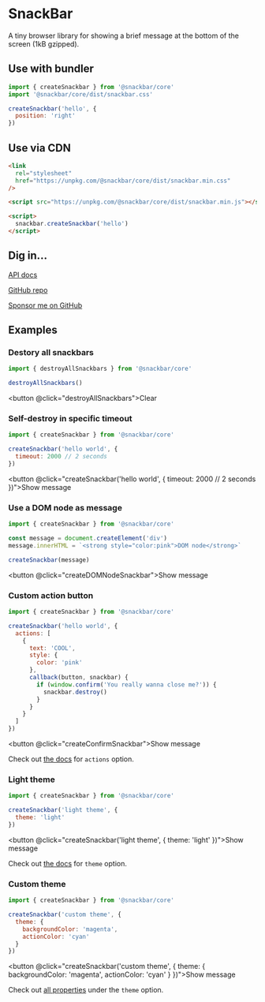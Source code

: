 # SnackBar

A tiny browser library for showing a brief message at the bottom of the screen (1kB gzipped).

## Use with bundler

```js
import { createSnackbar } from '@snackbar/core'
import '@snackbar/core/dist/snackbar.css'

createSnackbar('hello', {
  position: 'right'
})
```

## Use via CDN

```html
<link
  rel="stylesheet"
  href="https://unpkg.com/@snackbar/core/dist/snackbar.min.css"
/>

<script src="https://unpkg.com/@snackbar/core/dist/snackbar.min.js"></script>

<script>
  snackbar.createSnackbar('hello')
</script>
```

## Dig in...

[API docs](/docs)

[GitHub repo](https://github.com/egoist/snackbar)

[Sponsor me on GitHub](https://github.com/sponsors/egoist)

## Examples

### Destory all snackbars

```js
import { destroyAllSnackbars } from '@snackbar/core'

destroyAllSnackbars()
```

<button @click="destroyAllSnackbars">Clear</button>

### Self-destroy in specific timeout

```js
import { createSnackbar } from '@snackbar/core'

createSnackbar('hello world', {
  timeout: 2000 // 2 seconds
})
```

<button @click="createSnackbar('hello world', {
timeout: 2000 // 2 seconds
})">Show message</button>

### Use a DOM node as message

```js
import { createSnackbar } from '@snackbar/core'

const message = document.createElement('div')
message.innerHTML = `<strong style="color:pink">DOM node</strong>`

createSnackbar(message)
```

<button @click="createDOMNodeSnackbar">Show message</button>

### Custom action button

```js
import { createSnackbar } from '@snackbar/core'

createSnackbar('hello world', {
  actions: [
    {
      text: 'COOL',
      style: {
        color: 'pink'
      },
      callback(button, snackbar) {
        if (window.confirm('You really wanna close me?')) {
          snackbar.destroy()
        }
      }
    }
  ]
})
```

<button @click="createConfirmSnackbar">Show message</button>

Check out [the docs](/docs/interfaces/snackoptions.html#actions) for `actions` option.

### Light theme

```js
import { createSnackbar } from '@snackbar/core'

createSnackbar('light theme', {
  theme: 'light'
})
```

<button @click="createSnackbar('light theme', {
theme: 'light'
})">Show message</button>

Check out [the docs](/docs/interfaces/snackoptions.html#theme) for `theme` option.

### Custom theme

```js
import { createSnackbar } from '@snackbar/core'

createSnackbar('custom theme', {
  theme: {
    backgroundColor: 'magenta',
    actionColor: 'cyan'
  }
})
```

<button @click="createSnackbar('custom theme', {
theme: {
backgroundColor: 'magenta',
actionColor: 'cyan'
}
})">Show message</button>

Check out [all properties](/docs/interfaces/themerules.html) under the `theme` option.

<!-- add content above -->

<script>
import { destroyAllSnackbars, createSnackbar } from '../src'

export default {
  methods: {
    destroyAllSnackbars,
    createSnackbar,

    createConfirmSnackbar() {
      createSnackbar('hello world', {
        actions: [
          {
            text: 'COOL',
            style: {
              color: 'pink'
            },
            callback(button, snackbar) {
              if (window.confirm('You really wanna close me?')) {
                snackbar.destroy()
              }
            }
          }
        ]
      })
    },

    createDOMNodeSnackbar() {
      const message = document.createElement('div')
      message.innerHTML = `<strong style="color:pink">DOM node</strong>`

      createSnackbar(message)
    }
  }
}
</script>
